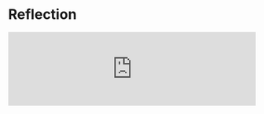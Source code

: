 # Reflection

<iframe width="100%" src="https://www.youtube.com/embed/v7DfLnNG7B8?si=34pE_OTaQWWSfACo" title="YouTube video player" frameborder="0" allow="accelerometer; autoplay; clipboard-write; encrypted-media; gyroscope; picture-in-picture; web-share" allowfullscreen></iframe>